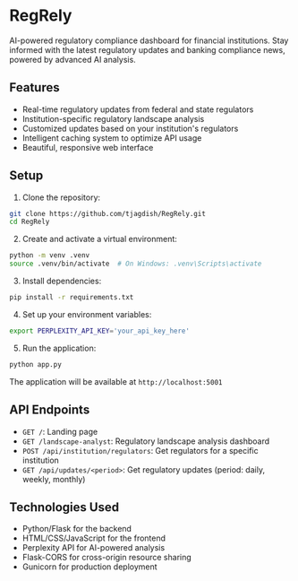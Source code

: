 # RegRely

AI-powered regulatory compliance dashboard for financial institutions. Stay informed with the latest regulatory updates and banking compliance news, powered by advanced AI analysis.

## Features

- Real-time regulatory updates from federal and state regulators
- Institution-specific regulatory landscape analysis
- Customized updates based on your institution's regulators
- Intelligent caching system to optimize API usage
- Beautiful, responsive web interface

## Setup

1. Clone the repository:
```bash
git clone https://github.com/tjagdish/RegRely.git
cd RegRely
```

2. Create and activate a virtual environment:
```bash
python -m venv .venv
source .venv/bin/activate  # On Windows: .venv\Scripts\activate
```

3. Install dependencies:
```bash
pip install -r requirements.txt
```

4. Set up your environment variables:
```bash
export PERPLEXITY_API_KEY='your_api_key_here'
```

5. Run the application:
```bash
python app.py
```

The application will be available at `http://localhost:5001`

## API Endpoints

- `GET /`: Landing page
- `GET /landscape-analyst`: Regulatory landscape analysis dashboard
- `POST /api/institution/regulators`: Get regulators for a specific institution
- `GET /api/updates/<period>`: Get regulatory updates (period: daily, weekly, monthly)

## Technologies Used

- Python/Flask for the backend
- HTML/CSS/JavaScript for the frontend
- Perplexity API for AI-powered analysis
- Flask-CORS for cross-origin resource sharing
- Gunicorn for production deployment 